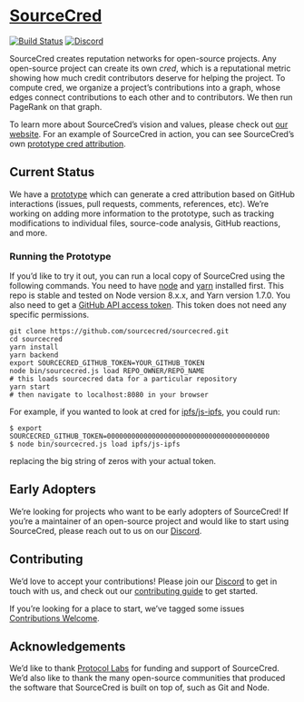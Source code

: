 # [SourceCred](https://sourcecred.io)

[![Build Status](https://travis-ci.org/sourcecred/sourcecred.svg?branch=master)](https://travis-ci.org/sourcecred/sourcecred)
[![Discord](https://img.shields.io/discord/453243919774253079.svg)](https://discord.gg/tsBTgc9)

SourceCred creates reputation networks for open-source projects.
Any open-source project can create its own _cred_, which is a reputational metric showing how much credit contributors deserve for helping the project.
To compute cred, we organize a project’s contributions into a graph, whose edges connect contributions to each other and to contributors.
We then run PageRank on that graph.

To learn more about SourceCred’s vision and values, please check out [our website].
For an example of SourceCred in action, you can see SourceCred’s own [prototype cred attribution][prototype].

[our website]: https://sourcecred.io/
[prototype]: https://sourcecred.io/prototype/

## Current Status

We have a [prototype] which can generate a cred attribution based on GitHub interactions (issues, pull requests, comments, references, etc).
We’re working on adding more information to the prototype, such as tracking modifications to individual files, source-code analysis, GitHub reactions, and more.

### Running the Prototype

If you’d like to try it out, you can run a local copy of SourceCred using the following commands.
You need to have [node] and [yarn] installed first.
This repo is stable and tested on Node version 8.x.x, and Yarn version 1.7.0.
You also need to get a [GitHub API access token].
This token does not need any specific permissions.

[node]: https://nodejs.org/en/
[yarn]: https://yarnpkg.com/lang/en/
[GitHub API access token]: https://github.com/settings/tokens

```
git clone https://github.com/sourcecred/sourcecred.git
cd sourcecred
yarn install
yarn backend
export SOURCECRED_GITHUB_TOKEN=YOUR_GITHUB_TOKEN
node bin/sourcecred.js load REPO_OWNER/REPO_NAME
# this loads sourcecred data for a particular repository
yarn start
# then navigate to localhost:8080 in your browser
```

For example, if you wanted to look at cred for [ipfs/js-ipfs], you could run:
```
$ export SOURCECRED_GITHUB_TOKEN=0000000000000000000000000000000000000000
$ node bin/sourcecred.js load ipfs/js-ipfs
```

replacing the big string of zeros with your actual token.

[ipfs/js-ipfs]: https://github.com/ipfs/js-ipfs

## Early Adopters

We’re looking for projects who want to be early adopters of SourceCred!
If you’re a maintainer of an open-source project and would like to start using SourceCred, please reach out to us on our [Discord].

## Contributing

We’d love to accept your contributions!
Please join our [Discord] to get in touch with us, and check out our [contributing guide] to get started.

If you’re looking for a place to start, we’ve tagged some issues [Contributions Welcome].

[Discord]: https://discord.gg/tsBTgc9
[contributing guide]: https://github.com/sourcecred/sourcecred/blob/master/CONTRIBUTING.md
[Contributions Welcome]: https://github.com/SourceCred/SourceCred/issues?q=is%3Aopen+is%3Aissue+label%3A%22contributions+welcome%22

## Acknowledgements

We’d like to thank [Protocol Labs] for funding and support of SourceCred.
We’d also like to thank the many open-source communities that produced the software that SourceCred is built on top of, such as Git and Node.

[Protocol Labs]: https://protocol.ai
